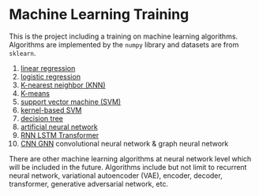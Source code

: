 # Machine Learning Training
This is the project including a training on machine learning algorithms. 
Algorithms are implemented by the `numpy` library and datasets are from `sklearn`.
1. [linear regression](1_linear_regression/README.md)
2. [logistic regression](2_logistic_regression/README.md)
3. [K-nearest neighbor (KNN)](3_k_nearest_neighbor/README.md)
4. [K-means](4_k_means/README.md)
5. [support vector machine (SVM)](5_support_vector_machine/README.md)
6. [kernel-based SVM](6_kernel_based_SVM/README.md)
7. [decision tree](7_decision_tree/README.md)
8. [artificial neural network](8_artificial_neural_network/README.md)
9. [RNN LSTM Transformer](9_RNN_LSTM_Transformer/README.md)
10. [CNN GNN](10_CNN_GNN/README.md) convolutional neural network & graph neural network

There are other machine learning algorithms at neural network level 
which will be included in the future.
Algorithms include but not limit to recurrent neural network, variational autoencoder (VAE),
encoder, decoder, transformer, generative adversarial network, etc.

